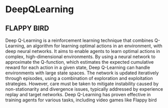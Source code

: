# DeepQLearning
## FLAPPY BIRD

Deep Q-Learning is a reinforcement learning technique that combines Q-Learning, an algorithm for learning optimal actions in an environment, with deep neural networks. It aims to enable agents to learn optimal actions in complex, high-dimensional environments. By using a neural network to approximate the Q-function, which estimates the expected cumulative reward for each action in a given state, Deep Q-Learning can handle environments with large state spaces. The network is updated iteratively through episodes, using a combination of exploration and exploitation strategies. However, care must be taken to mitigate instability caused by non-stationarity and divergence issues, typically addressed by experience replay and target networks. Deep Q-Learning has proven effective in training agents for various tasks, including video games like Flappy bird

